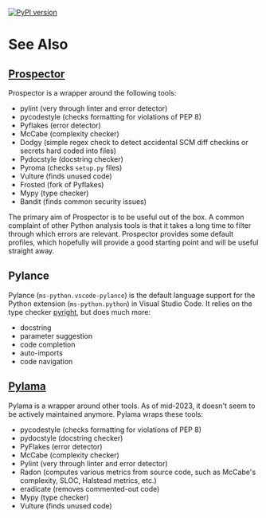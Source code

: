 [![PyPI version](https://badge.fury.io/py/dsp-tools.svg)](https://badge.fury.io/py/dsp-tools)

# See Also

## [Prospector](https://pypi.org/project/prospector/)

Prospector is a wrapper around the following tools:

- pylint (very through linter and error detector)
- pycodestyle (checks formatting for violations of PEP 8)
- Pyflakes (error detector)
- McCabe (complexity checker)
- Dodgy (simple regex check to detect accidental SCM diff checkins or secrets hard coded into files)
- Pydocstyle (docstring checker)
- Pyroma (checks `setup.py` files)
- Vulture (finds unused code)
- Frosted (fork of Pyflakes)
- Mypy (type checker)
- Bandit (finds common security issues)

The primary aim of Prospector is to be useful out of the box. 
A common complaint of other Python analysis tools is
that it takes a long time to filter through which errors are relevant. 
Prospector provides some default profiles, 
which hopefully will provide a good starting point and will be useful straight away.

## Pylance

Pylance (`ms-python.vscode-pylance`) is the default language support 
for the Python extension (`ms-python.python`) in Visual Studio Code.
It relies on the type checker [pyright](https://github.com/microsoft/pyright), but does much more:

- docstring
- parameter suggestion
- code completion
- auto-imports
- code navigation

## [Pylama](https://pypi.org/project/pylama/)

Pylama is a wrapper around other tools. 
As of mid-2023, it doesn't seem to be actively maintained anymore.
Pylama wraps these tools:

- pycodestyle (checks formatting for violations of PEP 8)
- pydocstyle (docstring checker)
- PyFlakes (error detector)
- McCabe (complexity checker)
- Pylint (very through linter and error detector)
- Radon (computes various metrics from source code, such as McCabe's complexity, SLOC, Halstead metrics, etc.)
- eradicate (removes commented-out code)
- Mypy (type checker)
- Vulture (finds unused code)
